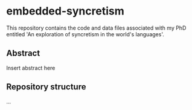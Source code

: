 # embedded-syncretism
This repository contains the code and data files associated with my PhD entitled 'An exploration of syncretism in the world's languages'.  

## Abstract
Insert abstract here


## Repository structure

...

